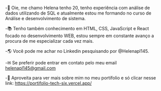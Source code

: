 

<!---
Helenapl145/Helenapl145 is a ✨ special ✨ repository because its `README.md` (this file) appears on your GitHub profile.
You can click the Preview link to take a look at your changes.
--->
 -👋 Oie, me chamo Helena tenho 20, tenho experiência com análise de dados utilizando de SQL e atualmente estou me formando no curso de Análise e desenvolvimento de sistema. 

 -📚 Tenho também  conhecimento em HTML, CSS, JavaScript e React focado no desenvolvimento WEB, estou sempre em constante avanço a procura de me especializar cada vez mais.
 
-🌎 Você pode me achar no Linkedin pesquisando por @Helenapl145.

-✉ Se preferir pode entrar em contato pelo meu email helenapl145@gmail.com

-📄 Aproveita para ver mais sobre mim no meu portifolio e só clicar nesse link: https://portifolio-tech-six.vercel.app/ 



